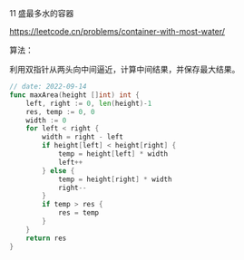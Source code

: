 11 盛最多水的容器

https://leetcode.cn/problems/container-with-most-water/



算法：

利用双指针从两头向中间逼近，计算中间结果，并保存最大结果。

```go
// date: 2022-09-14
func maxArea(height []int) int {
    left, right := 0, len(height)-1
    res, temp := 0, 0
    width := 0
    for left < right {
        width = right - left
        if height[left] < height[right] {
            temp = height[left] * width
            left++
        } else {
            temp = height[right] * width
            right--
        }
        if temp > res {
            res = temp
        }
    }
    return res
}
```

